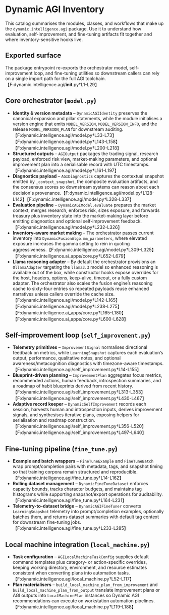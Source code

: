 # Dynamic AGI Inventory

This catalog summarises the modules, classes, and workflows that make up the
`dynamic.intelligence.agi` package. Use it to understand how evaluation, self-improvement,
and fine-tuning artifacts fit together and where inventory-sensitive hooks live.

## Exported surface

The package entrypoint re-exports the orchestrator model, self-improvement loop,
and fine-tuning utilities so downstream callers can rely on a single import path
for the full AGI toolchain.【F:dynamic.intelligence.agi/**init**.py†L1-L29】

## Core orchestrator (`model.py`)

- **Identity & version metadata** – `DynamicAGIIdentity` preserves the canonical
  expansion and pillar statements, while the module initialises a version engine
  that emits `MODEL_VERSION`, `MODEL_VERSION_INFO`, and the release
  `MODEL_VERSION_PLAN` for downstream
  auditing.【F:dynamic.intelligence.agi/model.py†L33-L73】【F:dynamic.intelligence.agi/model.py†L143-L158】【F:dynamic.intelligence.agi/model.py†L200-L218】
- **Structured outputs** – `AGIOutput` packages the trading signal, research
  payload, enforced risk view, market-making parameters, and optional
  improvement plan into a serialisable record with UTC
  timestamps.【F:dynamic.intelligence.agi/model.py†L161-L197】
- **Diagnostics payload** – `AGIDiagnostics` captures the contextual snapshot
  emitted by `_context_snapshot`, the composite evaluation artifacts, and the
  consensus scores so downstream systems can reason about each decision's
  provenance.【F:dynamic.intelligence.agi/model.py†L128-L142】【F:dynamic.intelligence.agi/model.py†L328-L337】
- **Evaluation pipeline** – `DynamicAGIModel.evaluate` prepares the market
  context, merges research, enforces risk, sizes exposure, and forwards treasury
  plus inventory state into the market-making layer before emitting diagnostics
  and optional self-improvement feedback.【F:dynamic.intelligence.agi/model.py†L232-L326】
- **Inventory-aware market making** – The orchestrator passes current inventory
  into `DynamicFusionAlgo.mm_parameters`, where elevated exposure increases the
  gamma setting to rein in quoting
  aggressiveness.【F:dynamic.intelligence.agi/model.py†L309-L325】【F:dynamic.intelligence.ai_apps/core.py†L652-L679】
- **Llama reasoning adapter** – By default the orchestrator provisions an
  `OllamaAdapter` targeting the `llama3.3` model so enhanced reasoning is
  available out of the box, while constructor hooks expose overrides for the
  host, headers, options, keep-alive, timeout, or a fully custom adapter. The
  orchestrator also scales the fusion engine’s reasoning cache to sixty-four
  entries so repeated payloads reuse enhanced narratives unless callers override
  the cache
  size.【F:dynamic.intelligence.agi/model.py†L142-L165】【F:dynamic.intelligence.agi/model.py†L238-L275】【F:dynamic.intelligence.ai_apps/core.py†L165-L180】【F:dynamic.intelligence.ai_apps/core.py†L600-L628】

## Self-improvement loop (`self_improvement.py`)

- **Telemetry primitives** – `ImprovementSignal` normalises directional feedback
  on metrics, while `LearningSnapshot` captures each evaluation’s output,
  performance, qualitative notes, and optional awareness/metacognition
  diagnostics with timezone-aware
  timestamps.【F:dynamic.intelligence.agi/self_improvement.py†L14-L155】
- **Blueprint-driven planning** – `ImprovementPlan` aggregates focus metrics,
  recommended actions, human feedback, introspection summaries, and a roadmap of
  habit blueprints derived from recent
  history.【F:dynamic.intelligence.agi/self_improvement.py†L313-L353】【F:dynamic.intelligence.agi/self_improvement.py†L430-L467】
- **Adaptive record keeper** – `DynamicSelfImprovement` records each session,
  harvests human and introspection inputs, derives improvement signals, and
  synthesises iterative plans, exposing helpers for serialisation and roadmap
  construction.【F:dynamic.intelligence.agi/self_improvement.py†L356-L520】【F:dynamic.intelligence.agi/self_improvement.py†L497-L640】

## Fine-tuning pipeline (`fine_tune.py`)

- **Example and batch wrappers** – `FineTuneExample` and `FineTuneBatch` wrap
  prompt/completion pairs with metadata, tags, and snapshot timing so that
  training corpora remain structured and
  reproducible.【F:dynamic.intelligence.agi/fine_tune.py†L14-L162】
- **Rolling dataset management** – `DynamicFineTuneDataset` enforces capacity
  bounds, tracks character budgets, and maintains tag histograms while
  supporting snapshot/export operations for
  auditability.【F:dynamic.intelligence.agi/fine_tune.py†L164-L231】
- **Telemetry-to-dataset bridge** – `DynamicAGIFineTuner` converts
  `LearningSnapshot` telemetry into prompt/completion examples, optionally
  batches them, and returns dataset summaries with default tag context for
  downstream fine-tuning jobs.【F:dynamic.intelligence.agi/fine_tune.py†L233-L285】

## Local machine integration (`local_machine.py`)

- **Task configuration** – `AGILocalMachineTaskConfig` supplies default command
  templates plus category- or action-specific overrides, keeping working
  directory, environment, and resource estimates consistent when converting
  plans into automation tasks.【F:dynamic.intelligence.agi/local_machine.py†L52-L117】
- **Plan materialisers** – `build_local_machine_plan_from_improvement` and
  `build_local_machine_plan_from_output` translate improvement plans or AGI
  outputs into `LocalMachinePlan` instances so Dynamic AGI recommendations can
  execute on workstation automation
  pipelines.【F:dynamic.intelligence.agi/local_machine.py†L119-L188】
